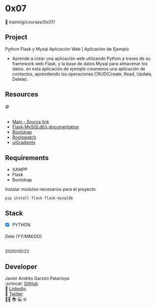 # 0x07
:open_file_folder: training/courses/0x07/

## Project
Python Flask y Mysql Aplicación Web | Aplicación de Ejemplo
* Aprende a crear una aplicación web utilizando Python a traves de su framework web Flask, y la base de datos Mysql para almacenar los datos. en esta aplicación de ejemplo crearemos una aplicación de contactos, aprendiendo las operaciones CRUD(Create, Read, Update, Delete).

## Resources
###### :copyright:
* [Main - Source link](https://www.youtube.com/watch?v=IgCfZkR8wME)
* [Flask-MySQLdb’s documentation](https://flask-mysqldb.readthedocs.io/en/latest/)
* [Bootstrap](https://getbootstrap.com/)
* [Bootswatch](https://bootswatch.com/)
* [uiGradients](https://uigradients.com)

## Requirements
* XAMPP
* Flask
* Bootstrap

Instalar modulos necesarios para el proyecto
```
pip install flask flask-mysqldb
```

## Stack
* [x] PYTHON

###### Date (YY/MM/DD)
2020/05/22

## Developer
Javier Andrés Garzón Patarroyo  
:octocat: [GitHub](https://github.com/javierandresgp/)  
:link: [Linkedin](https://www.linkedin.com/in/javierandresgp/)  
:link: [Twitter](https://twitter.com/javierandresgp0)  
:man_technologist: :books: :computer: :globe_with_meridians: